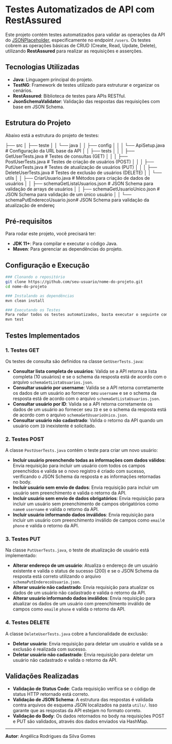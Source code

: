 # Testes Automatizados de API com RestAssured

Este projeto contém testes automatizados para validar as operações da API do [JSONPlaceholder](https://jsonplaceholder.typicode.com/), especificamente no endpoint `/users`. Os testes cobrem as operações básicas de CRUD (Create, Read, Update, Delete), utilizando **RestAssured** para realizar as requisições e asserções.

## Tecnologias Utilizadas

- **Java**: Linguagem principal do projeto.
- **TestNG**: Framework de testes utilizado para estruturar e organizar os cenários.
- **RestAssured**: Biblioteca de testes para APIs RESTful.
- **JsonSchemaValidator**: Validação das respostas das requisições com base em JSON Schema.

## Estrutura do Projeto

Abaixo está a estrutura do projeto de testes:

├── src │ ├── teste │ │ └── java │ │ ├── config │ │ │ └── ApiSetup.java # Configuração da URL base da API │ │ ├── tests │ │ │ ├── GetUserTests.java # Testes de consultas (GET) │ │ │ ├── PostUserTests.java # Testes de criação de usuários (POST) │ │ │ ├── PutUserTests.java # Testes de atualização de usuários (PUT) │ │ │ ├── DeleteUserTests.java # Testes de exclusão de usuários (DELETE) │ │ └── utils │ │ ├── CriarUsuario.java # Métodos para criação de dados de usuários │ │ ├── schemaGetListaUsuarios.json # JSON Schema para validação de arrays de usuários │ │ ├── schemaGetUsuarioUnico.json # JSON Schema para validação de um único usuário │ │ └── schemaPutEnderecoUsuario.json# JSON Schema para validação da atualização de endereç

## Pré-requisitos

Para rodar este projeto, você precisará ter:

- **JDK 11+**: Para compilar e executar o código Java.
- **Maven**: Para gerenciar as dependências do projeto.

## Configuração e Execução

```bash
### Clonando o repositório
git clone https://github.com/seu-usuario/nome-do-projeto.git
cd nome-do-projeto

### Instalando as dependências
mvn clean install

### Executando os Testes
Para rodar todos os testes automatizados, basta executar o seguinte comando:
mvn test
```
## Testes Implementados

### 1. Testes GET

Os testes de consulta são definidos na classe `GetUserTests.java`:

-   **Consultar lista completa de usuários**: Valida se a API retorna a lista completa (10 usuários) e se o schema da resposta está de acordo com o arquivo `schemaGetListaUsuarios.json`.
-   **Consultar usuário por username**: Valida se a API retorna corretamente os dados de um usuário ao fornecer seu `username` e se o schema da resposta está de acordo com o arquivo `schemaGetListaUsuarios.json`.
-   **Consultar usuário por ID**: Valida se a API retorna corretamente os dados de um usuário ao fornecer seu `ID` e se o schema da resposta está de acordo com o arquivo `schemaGetUsuarioUnico.json`.
-   **Consultar usuário não cadastrado**: Valida o retorno da API quando um usuário com `ID` inexistente é solicitado.

### 2. Testes POST

A classe `PostUserTests.java` contém o teste para criar um novo usuário:

-   **Incluir usuário preenchendo todas as informações com dados válidos**: Envia requisição para incluir um usuário com todos os campos preenchidos e valida se o novo registro é criado com sucesso, verificando o JSON Schema da resposta e as informações retornadas no body.
-   **Incluir usuário sem envio de dados**: Envia requisição para incluir um usuário sem preenchimento e valida o retorno da API.
-   **Incluir usuário sem envio de dados obrigatórios**: Envia requisição para incluir um usuário sem preenchimento de campos obrigatórios como `name`e `username` e valida o retorno da API.
-   **Incluir usuário informando dados inválidos**: Envia requisição para incluir um usuário com preenchimento inválido de campos  como `email`e `phone` e valida o retorno da API.

### 3. Testes PUT

Na classe `PutUserTests.java`, o teste de atualização de usuário está implementado:

-   **Alterar endereço de um usuário**: Atualiza o endereço de um usuário existente e valida o status de sucesso (200) e se o JSON Schema da resposta está correto utilizando o arquivo `schemaPutEnderecoUsuario.json`.
-   **Alterar usuário não cadastrado**: Envia requisição para atualizar os dados de um usuário não cadastrado e valida o retorno da API.
-   **Alterar usuário informando dados inválidos**: Envia requisição para atualizar os dados de um usuário com preenchimento inválido de campos  como `email`e `phone` e valida o retorno da API.

### 4. Testes DELETE

A classe `DeleteUserTests.java` cobre a funcionalidade de exclusão:

-   **Deletar usuário**: Envia requisição para deletar um usuário e valida se a exclusão é realizada com sucesso.
-   **Deletar usuário não cadastrado**: Envia requisição para deletar um usuário não cadastrado e valida o retorno da API.

## Validações Realizadas

-   **Validação de Status Code**: Cada requisição verifica se o código de status HTTP retornado está correto.
-   **Validação de JSON Schema**: A estrutura das respostas é validada contra arquivos de esquema JSON localizados na pasta `utils/`. Isso garante que as respostas da API estejam no formato correto.
-   **Validação do Body**: Os dados retornados no body na requisições POST e PUT são validados, através dos dados enviados via HashMap.
----------

**Autor**: Angélica Rodrigues da Silva Gomes